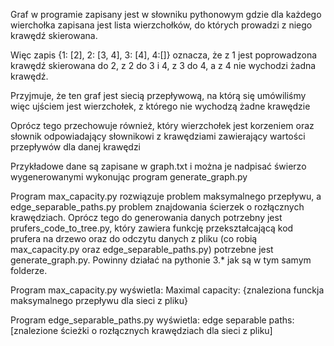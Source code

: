 Graf w programie zapisany jest w słowniku pythonowym gdzie dla każdego wierchołka
zapisana jest lista wierzchołków, do których prowadzi z niego krawędź skierowana.

Więc zapis {1: [2], 2: [3, 4], 3: [4], 4:[]} oznacza, że z 1 jest poprowadzona 
krawędź skierowana do 2, z 2 do 3 i 4, z 3 do 4, a z 4 nie wychodzi żadna krawędź.

Przyjmuje, że ten graf jest siecią przepływową, na którą się umówiliśmy więc ujściem
jest wierzchołek, z którego nie wychodzą żadne krawędzie

Oprócz tego przechowuje również, który wierzchołek jest korzeniem oraz słownik
odpowiadający słownikowi z krawędziami zawierający wartości przepływów dla danej krawędzi

Przykładowe dane są zapisane w graph.txt i można je nadpisać świerzo wygenerowanymi
wykonując program generate_graph.py

Program max_capacity.py rozwiązuje problem maksymalnego przepływu, a edge_separable_paths.py
problem znajdowania ścierzek o rozłącznych krawędziach. Oprócz tego do generowania danych potrzebny 
jest prufers_code_to_tree.py, który zawiera funkcję przekształcającą kod prufera na drzewo oraz do odczytu
danych z pliku (co robią max_capacity.py oraz edge_separable_paths.py) potrzebne jest generate_graph.py.
Powinny działać na pythonie 3.* jak są w tym samym folderze.

Program max_capacity.py wyświetla: 
    Maximal capacity: {znaleziona funckja maksymalnego przepływu dla sieci z pliku}

Program edge_separable_paths.py wyświetla:
    edge separable paths: [znalezione ścieżki o rozłącznych krawędziach dla sieci z pliku]

